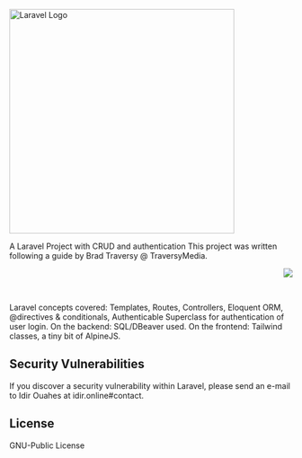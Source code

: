 <div> 
    <p align="left"><a href="https://laravel.com" target="_blank"><img src="https://raw.githubusercontent.com/laravel/art/master/logo-lockup/5%20SVG/2%20CMYK/1%20Full%20Color/laravel-logolockup-cmyk-red.svg" width="400" alt="Laravel Logo"></a></p>
    <p>A Laravel Project with CRUD and authentication This project was written following a guide by Brad Traversy @ TraversyMedia.</p>
    <p align="right"><a href="https://www.traversymedia.com/" target="_blank"><img src="https://scontent.fgba1-1.fna.fbcdn.net/v/t1.18169-9/15622129_1314192251964730_7714205027277088392_n.jpg?_nc_cat=109&ccb=1-7&_nc_sid=19026a&_nc_ohc=xgC6enZLF38AX8iVr3P&_nc_ht=scontent.fgba1-1.fna&oh=00_AfBsiZn1SbkCnDZ1M1VE2ZGnxI_lm56dEvFJjlnVBlbinQ&oe=63DF7108"></a></p>
</div>
<br>
<p>Laravel concepts covered: Templates, Routes, Controllers, Eloquent ORM, @directives & conditionals, Authenticable Superclass for authentication of user login. On the backend: SQL/DBeaver used. On the frontend: Tailwind classes, a tiny bit of AlpineJS.</p>

## Security Vulnerabilities

If you discover a security vulnerability within Laravel, please send an e-mail to Idir Ouahes at idir.online#contact.

## License
GNU-Public License
